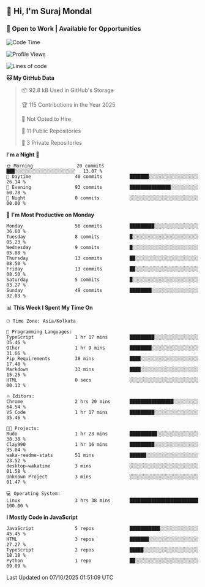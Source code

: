 ## 👋 Hi, I'm Suraj Mondal
### 🚀 Open to Work | Available for Opportunities

<!--START_SECTION:waka-->
![Code Time](http://img.shields.io/badge/Code%20Time-3%20hrs%2038%20mins-blue)

![Profile Views](http://img.shields.io/badge/Profile%20Views-214-blue)

![Lines of code](https://img.shields.io/badge/From%20Hello%20World%20I%27ve%20Written-99.4%20thousand%20lines%20of%20code-blue)

**🐱 My GitHub Data** 

> 📦 92.8 kB Used in GitHub's Storage 
 > 
> 🏆 115 Contributions in the Year 2025
 > 
> 🚫 Not Opted to Hire
 > 
> 📜 11 Public Repositories 
 > 
> 🔑 3 Private Repositories 
 > 
**I'm a Night 🦉** 

```text
🌞 Morning                20 commits          ███░░░░░░░░░░░░░░░░░░░░░░   13.07 % 
🌆 Daytime                40 commits          ███████░░░░░░░░░░░░░░░░░░   26.14 % 
🌃 Evening                93 commits          ███████████████░░░░░░░░░░   60.78 % 
🌙 Night                  0 commits           ░░░░░░░░░░░░░░░░░░░░░░░░░   00.00 % 
```
📅 **I'm Most Productive on Monday** 

```text
Monday                   56 commits          █████████░░░░░░░░░░░░░░░░   36.60 % 
Tuesday                  8 commits           █░░░░░░░░░░░░░░░░░░░░░░░░   05.23 % 
Wednesday                9 commits           █░░░░░░░░░░░░░░░░░░░░░░░░   05.88 % 
Thursday                 13 commits          ██░░░░░░░░░░░░░░░░░░░░░░░   08.50 % 
Friday                   13 commits          ██░░░░░░░░░░░░░░░░░░░░░░░   08.50 % 
Saturday                 5 commits           █░░░░░░░░░░░░░░░░░░░░░░░░   03.27 % 
Sunday                   49 commits          ████████░░░░░░░░░░░░░░░░░   32.03 % 
```


📊 **This Week I Spent My Time On** 

```text
🕑︎ Time Zone: Asia/Kolkata

💬 Programming Languages: 
TypeScript               1 hr 17 mins        █████████░░░░░░░░░░░░░░░░   35.46 % 
Other                    1 hr 9 mins         ████████░░░░░░░░░░░░░░░░░   31.66 % 
Pip Requirements         38 mins             ████░░░░░░░░░░░░░░░░░░░░░   17.48 % 
Markdown                 33 mins             ████░░░░░░░░░░░░░░░░░░░░░   15.25 % 
HTML                     0 secs              ░░░░░░░░░░░░░░░░░░░░░░░░░   00.13 % 

🔥 Editors: 
Chrome                   2 hrs 20 mins       ████████████████░░░░░░░░░   64.54 % 
VS Code                  1 hr 17 mins        █████████░░░░░░░░░░░░░░░░   35.46 % 

🐱‍💻 Projects: 
Rudo                     1 hr 23 mins        ██████████░░░░░░░░░░░░░░░   38.38 % 
Clay990                  1 hr 16 mins        █████████░░░░░░░░░░░░░░░░   35.04 % 
waka-readme-stats        51 mins             ██████░░░░░░░░░░░░░░░░░░░   23.52 % 
desktop-wakatime         3 mins              ░░░░░░░░░░░░░░░░░░░░░░░░░   01.58 % 
Unknown Project          3 mins              ░░░░░░░░░░░░░░░░░░░░░░░░░   01.47 % 

💻 Operating System: 
Linux                    3 hrs 38 mins       █████████████████████████   100.00 % 
```

**I Mostly Code in JavaScript** 

```text
JavaScript               5 repos             ███████████░░░░░░░░░░░░░░   45.45 % 
HTML                     3 repos             ███████░░░░░░░░░░░░░░░░░░   27.27 % 
TypeScript               2 repos             █████░░░░░░░░░░░░░░░░░░░░   18.18 % 
Python                   1 repo              ██░░░░░░░░░░░░░░░░░░░░░░░   09.09 % 
```




 Last Updated on 07/10/2025 01:51:09 UTC
<!--END_SECTION:waka-->
